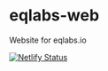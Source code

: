 # eqlabs-web
Website for eqlabs.io


[![Netlify Status](https://api.netlify.com/api/v1/badges/528dbda2-763f-433a-ae58-63af9efb1ee7/deploy-status)](https://app.netlify.com/sites/priceless-kilby-cc2be1/deploys)